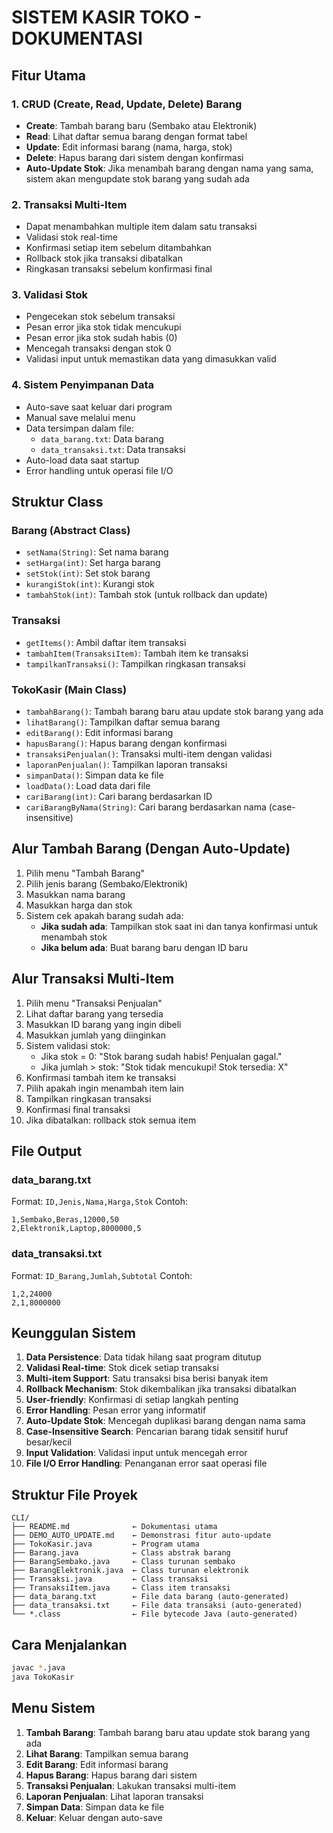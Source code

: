 # SISTEM KASIR TOKO - DOKUMENTASI

## Fitur Utama

### 1. CRUD (Create, Read, Update, Delete) Barang
- **Create**: Tambah barang baru (Sembako atau Elektronik)
- **Read**: Lihat daftar semua barang dengan format tabel
- **Update**: Edit informasi barang (nama, harga, stok)
- **Delete**: Hapus barang dari sistem dengan konfirmasi
- **Auto-Update Stok**: Jika menambah barang dengan nama yang sama, sistem akan mengupdate stok barang yang sudah ada

### 2. Transaksi Multi-Item
- Dapat menambahkan multiple item dalam satu transaksi
- Validasi stok real-time
- Konfirmasi setiap item sebelum ditambahkan
- Rollback stok jika transaksi dibatalkan
- Ringkasan transaksi sebelum konfirmasi final

### 3. Validasi Stok
- Pengecekan stok sebelum transaksi
- Pesan error jika stok tidak mencukupi
- Pesan error jika stok sudah habis (0)
- Mencegah transaksi dengan stok 0
- Validasi input untuk memastikan data yang dimasukkan valid

### 4. Sistem Penyimpanan Data
- Auto-save saat keluar dari program
- Manual save melalui menu
- Data tersimpan dalam file:
  - `data_barang.txt`: Data barang
  - `data_transaksi.txt`: Data transaksi
- Auto-load data saat startup
- Error handling untuk operasi file I/O

## Struktur Class

### Barang (Abstract Class)
- `setNama(String)`: Set nama barang
- `setHarga(int)`: Set harga barang  
- `setStok(int)`: Set stok barang
- `kurangiStok(int)`: Kurangi stok
- `tambahStok(int)`: Tambah stok (untuk rollback dan update)

### Transaksi
- `getItems()`: Ambil daftar item transaksi
- `tambahItem(TransaksiItem)`: Tambah item ke transaksi
- `tampilkanTransaksi()`: Tampilkan ringkasan transaksi

### TokoKasir (Main Class)
- `tambahBarang()`: Tambah barang baru atau update stok barang yang ada
- `lihatBarang()`: Tampilkan daftar semua barang
- `editBarang()`: Edit informasi barang
- `hapusBarang()`: Hapus barang dengan konfirmasi
- `transaksiPenjualan()`: Transaksi multi-item dengan validasi
- `laporanPenjualan()`: Tampilkan laporan transaksi
- `simpanData()`: Simpan data ke file
- `loadData()`: Load data dari file
- `cariBarang(int)`: Cari barang berdasarkan ID
- `cariBarangByNama(String)`: Cari barang berdasarkan nama (case-insensitive)

## Alur Tambah Barang (Dengan Auto-Update)

1. Pilih menu "Tambah Barang"
2. Pilih jenis barang (Sembako/Elektronik)
3. Masukkan nama barang
4. Masukkan harga dan stok
5. Sistem cek apakah barang sudah ada:
   - **Jika sudah ada**: Tampilkan stok saat ini dan tanya konfirmasi untuk menambah stok
   - **Jika belum ada**: Buat barang baru dengan ID baru

## Alur Transaksi Multi-Item

1. Pilih menu "Transaksi Penjualan"
2. Lihat daftar barang yang tersedia
3. Masukkan ID barang yang ingin dibeli
4. Masukkan jumlah yang diinginkan
5. Sistem validasi stok:
   - Jika stok = 0: "Stok barang sudah habis! Penjualan gagal."
   - Jika jumlah > stok: "Stok tidak mencukupi! Stok tersedia: X"
6. Konfirmasi tambah item ke transaksi
7. Pilih apakah ingin menambah item lain
8. Tampilkan ringkasan transaksi
9. Konfirmasi final transaksi
10. Jika dibatalkan: rollback stok semua item

## File Output

### data_barang.txt
Format: `ID,Jenis,Nama,Harga,Stok`
Contoh:
```
1,Sembako,Beras,12000,50
2,Elektronik,Laptop,8000000,5
```

### data_transaksi.txt  
Format: `ID_Barang,Jumlah,Subtotal`
Contoh:
```
1,2,24000
2,1,8000000
```

## Keunggulan Sistem

1. **Data Persistence**: Data tidak hilang saat program ditutup
2. **Validasi Real-time**: Stok dicek setiap transaksi
3. **Multi-item Support**: Satu transaksi bisa berisi banyak item
4. **Rollback Mechanism**: Stok dikembalikan jika transaksi dibatalkan
5. **User-friendly**: Konfirmasi di setiap langkah penting
6. **Error Handling**: Pesan error yang informatif
7. **Auto-Update Stok**: Mencegah duplikasi barang dengan nama sama
8. **Case-Insensitive Search**: Pencarian barang tidak sensitif huruf besar/kecil
9. **Input Validation**: Validasi input untuk mencegah error
10. **File I/O Error Handling**: Penanganan error saat operasi file

## Struktur File Proyek

```
CLI/
├── README.md              ← Dokumentasi utama
├── DEMO_AUTO_UPDATE.md    ← Demonstrasi fitur auto-update
├── TokoKasir.java         ← Program utama
├── Barang.java            ← Class abstrak barang
├── BarangSembako.java     ← Class turunan sembako
├── BarangElektronik.java  ← Class turunan elektronik
├── Transaksi.java         ← Class transaksi
├── TransaksiItem.java     ← Class item transaksi
├── data_barang.txt        ← File data barang (auto-generated)
├── data_transaksi.txt     ← File data transaksi (auto-generated)
└── *.class                ← File bytecode Java (auto-generated)
```

## Cara Menjalankan

```bash
javac *.java
java TokoKasir
```

## Menu Sistem

1. **Tambah Barang**: Tambah barang baru atau update stok barang yang ada
2. **Lihat Barang**: Tampilkan semua barang
3. **Edit Barang**: Edit informasi barang
4. **Hapus Barang**: Hapus barang dari sistem
5. **Transaksi Penjualan**: Lakukan transaksi multi-item
6. **Laporan Penjualan**: Lihat laporan transaksi
7. **Simpan Data**: Simpan data ke file
8. **Keluar**: Keluar dengan auto-save 